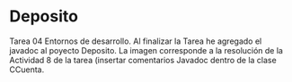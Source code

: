 # Deposito
Tarea 04 Entornos de desarrollo.
Al finalizar la Tarea he agregado el javadoc al poyecto Deposito.
La imagen corresponde a la resolución de la Actividad 8 de la tarea (insertar comentarios Javadoc dentro de la clase CCuenta.
